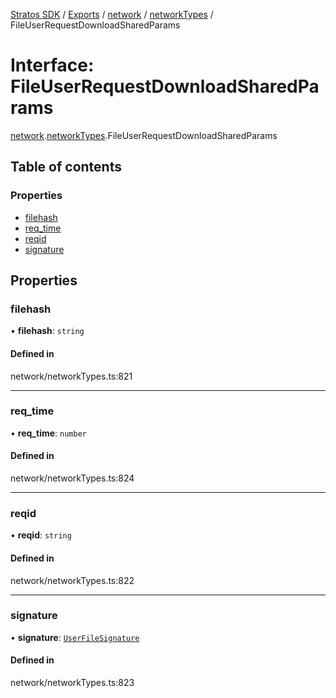 [Stratos SDK](../README.md) / [Exports](../modules.md) / [network](../modules/network.md) / [networkTypes](../modules/network.networkTypes.md) / FileUserRequestDownloadSharedParams

# Interface: FileUserRequestDownloadSharedParams

[network](../modules/network.md).[networkTypes](../modules/network.networkTypes.md).FileUserRequestDownloadSharedParams

## Table of contents

### Properties

- [filehash](network.networkTypes.FileUserRequestDownloadSharedParams.md#filehash)
- [req\_time](network.networkTypes.FileUserRequestDownloadSharedParams.md#req_time)
- [reqid](network.networkTypes.FileUserRequestDownloadSharedParams.md#reqid)
- [signature](network.networkTypes.FileUserRequestDownloadSharedParams.md#signature)

## Properties

### filehash

• **filehash**: `string`

#### Defined in

network/networkTypes.ts:821

___

### req\_time

• **req\_time**: `number`

#### Defined in

network/networkTypes.ts:824

___

### reqid

• **reqid**: `string`

#### Defined in

network/networkTypes.ts:822

___

### signature

• **signature**: [`UserFileSignature`](network.networkTypes.UserFileSignature.md)

#### Defined in

network/networkTypes.ts:823
